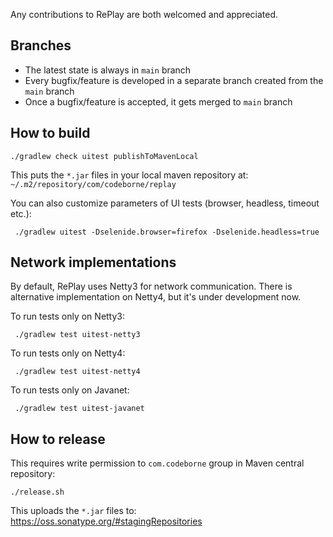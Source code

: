 Any contributions to RePlay are both welcomed and appreciated.

## Branches

- The latest state is always in `main` branch
- Every bugfix/feature is developed in a separate branch created from the `main` branch
- Once a bugfix/feature is accepted, it gets merged to `main` branch


## How to build

    ./gradlew check uitest publishToMavenLocal

This puts the `*.jar` files in your local maven repository at: `~/.m2/repository/com/codeborne/replay`

You can also customize parameters of UI tests (browser, headless, timeout etc.):

     ./gradlew uitest -Dselenide.browser=firefox -Dselenide.headless=true

## Network implementations

By default, RePlay uses Netty3 for network communication. 
There is alternative implementation on Netty4, but it's under development now. 

To run tests only on Netty3:

     ./gradlew test uitest-netty3

To run tests only on Netty4:

     ./gradlew test uitest-netty4

To run tests only on Javanet:

     ./gradlew test uitest-javanet

## How to release

This requires write permission to `com.codeborne` group in Maven central repository:

    ./release.sh

This uploads the `*.jar` files to: https://oss.sonatype.org/#stagingRepositories

